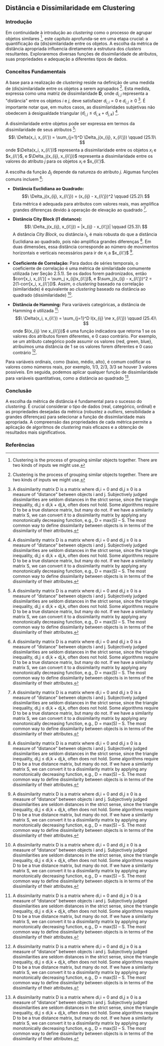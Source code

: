 ## Distância e Dissimilaridade em Clustering

### Introdução
Em continuidade à introdução ao *clustering* como o processo de agrupar objetos similares [^1], este capítulo aprofunda-se em uma etapa crucial: a quantificação da (dis)similaridade entre os objetos. A escolha da métrica de distância apropriada influencia diretamente a estrutura dos *clusters* resultantes. Exploraremos diversas funções de dissimilaridade de atributos, suas propriedades e adequação a diferentes tipos de dados.

### Conceitos Fundamentais
A base para a realização de *clustering* reside na definição de uma medida de (dis)similaridade entre os objetos a serem agrupados [^1]. Esta medida, expressa como uma matriz de dissimilaridade **D**, onde $d_{i,j}$ representa a "distância" entre os objetos *i* e *j*, deve satisfazer $d_{i,i} = 0$ e $d_{i,j} \ge 0$ [^2]. É importante notar que, em muitos casos, as dissimilaridades subjetivas não obedecem à desigualdade triangular ($d_{i,j} \le d_{i,k} + d_{j,k}$) [^2].

A dissimilaridade entre objetos pode ser expressa em termos da dissimilaridade de seus atributos [^2]:
$$\
\Delta(x_i, x_{i\'}) = \sum_{j=1}^D \Delta_j(x_{ij}, x_{i\'j}) \qquad (25.1)\
$$
onde $\Delta(x_i, x_{i\'})$ representa a dissimilaridade entre os objetos $x_i$ e $x_{i\'}$, e $\Delta_j(x_{ij}, x_{i\'j})$ representa a dissimilaridade entre os valores do atributo *j* para os objetos $x_i$ e $x_{i\'}$.

A escolha da função $\Delta_j$ depende da natureza do atributo *j*. Algumas funções comuns incluem [^2]:

*   **Distância Euclidiana ao Quadrado:**
    $$\
    \Delta_j(x_{ij}, x_{i\'j}) = (x_{ij} - x_{i\'j})^2 \qquad (25.2)\
    $$
    Esta métrica é adequada para atributos com valores reais, mas amplifica grandes diferenças devido à operação de elevação ao quadrado [^2].

*   **Distância City Block (l1 distance):**
    $$\
    \Delta_j(x_{ij}, x_{i\'j}) = |x_{ij} - x_{i\'j}| \qquad (25.3)\
    $$
    A distância *City Block*, ou distância $l_1$, é mais robusta do que a distância Euclidiana ao quadrado, pois não amplifica grandes diferenças [^2]. Em duas dimensões, essa distância corresponde ao número de movimentos horizontais e verticais necessários para ir de $x_i$ a $x_{i\'}$ [^2].

*   **Coeficiente de Correlação:**
    Para dados de séries temporais, o coeficiente de correlação é uma métrica de similaridade comumente utilizada (ver Seção 2.5.1). Se os dados forem padronizados, então $corr[x_i, x_{i\'}] = \sum_j x_{ij}x_{i\'j}$, e $\sum_j(x_{ij} - x_{i\'j})^2 = 2(1-corr[x_i, x_{i\'}])$. Assim, o *clustering* baseado na correlação (similaridade) é equivalente ao *clustering* baseado na distância ao quadrado (dissimilaridade) [^2].

*   **Distância de Hamming:**
    Para variáveis categóricas, a distância de Hamming é utilizada [^2]:
    $$\
    \Delta(x_i, x_{i\'}) = \sum_{j=1}^D I(x_{ij} \ne x_{i\'j}) \qquad (25.4)\
    $$
    onde $I(x_{ij} \ne x_{i\'j})$ é uma função indicadora que retorna 1 se os valores dos atributos forem diferentes, e 0 caso contrário. Por exemplo, se um atributo categórico pode assumir os valores {red, green, blue}, atribuímos uma distância de 1 se os valores forem diferentes e 0 caso contrário [^2].

Para variáveis ordinais, como {baixo, médio, alto}, é comum codificar os valores como números reais, por exemplo, 1/3, 2/3, 3/3 se houver 3 valores possíveis. Em seguida, podemos aplicar qualquer função de dissimilaridade para variáveis quantitativas, como a distância ao quadrado [^2].

### Conclusão
A escolha da métrica de distância é fundamental para o sucesso do *clustering*. É crucial considerar o tipo de dados (real, categórico, ordinal) e as propriedades desejadas da métrica (robustez a *outliers*, sensibilidade a grandes diferenças) para selecionar a função de dissimilaridade mais apropriada. A compreensão das propriedades de cada métrica permite a aplicação de algoritmos de *clustering* mais eficazes e a obtenção de resultados mais significativos.

### Referências
[^1]: Clustering is the process of grouping similar objects together. There are two kinds of inputs we might use.
[^2]: A dissimilarity matrix D is a matrix where di,i = 0 and di,j ≥ 0 is a measure of “distance" between objects i and j. Subjectively judged dissimilarities are seldom distances in the strict sense, since the triangle inequality, di,j ≤ di,k + dj,k, often does not hold. Some algorithms require D to be a true distance matrix, but many do not. If we have a similarity matrix S, we can convert it to a dissimilarity matrix by applying any monotonically decreasing function, e.g., D = max(S) – S. The most common way to define dissimilarity between objects is in terms of the dissimilarity of their attributes.
<!-- END -->